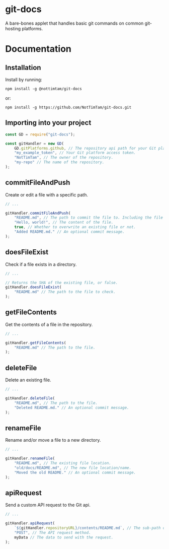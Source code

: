 # git-docs

A bare-bones applet that handles basic git commands on common git-hosting platforms.

# Documentation

## Installation

Install by running:

```terminal
npm install -g @nottimtam/git-docs
```

or:

```terminal
npm install -g https://github.com/NotTimTam/git-docs.git
```

## Importing into your project

```js
const GD = require("git-docs");

const gitHandler = new GD(
	GD.gitPlatforms.github, // The repository api path for your Git platform. Common ones are stored under GD.gitPlatforms.
	"my_example_token", // Your Git platform access token.
	"NotTimTam", // The owner of the repository.
	"my-repo" // The name of the repository.
);
```

## commitFileAndPush

Create or edit a file with a specific path.

```js
// ...

gitHandler.commitFileAndPush(
	"README.md", // The path to commit the file to. Including the file's name and file extension.
	"Hello, world!", // The content of the file.
	true, // Whether to overwrite an existing file or not.
	"Added README.md." // An optional commit message.
);
```

## doesFileExist

Check if a file exists in a directory.

```js
// ...

// Returns the SHA of the existing file, or false.
gitHandler.doesFileExist(
	"README.md" // The path to the file to check.
);
```

## getFileContents

Get the contents of a file in the repository.

```js
// ...

gitHandler.getFileContents(
	"README.md" // The path to the file.
);
```

## deleteFile

Delete an existing file.

```js
// ...

gitHandler.deleteFile(
	"README.md", // The path to the file.
	"Deleted README.md." // An optional commit message.
);
```

## renameFile

Rename and/or move a file to a new directory.

```js
// ...

gitHandler.renameFile(
	"README.md", // The existing file location.
	"old/docs/README.md", // The new file location/name.
	"Moved the old README." // An optional commit message.
);
```

## apiRequest

Send a custom API request to the Git api.

```js
// ...

gitHandler.apiRequest(
	`${gitHandler.repositoryURL}/contents/README.md`, // The sub-path of the repo API url.
	"POST", // The API request method.
	myData // The data to send with the request.
);
```
